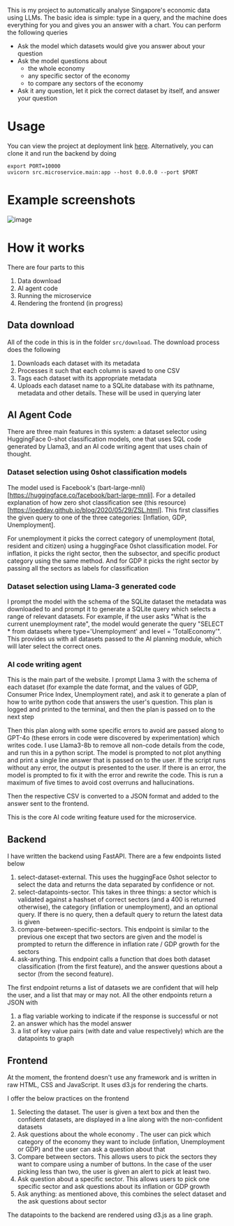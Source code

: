 This is my project to automatically analyse Singapore's economic data using LLMs. The basic idea is simple: type in a query, and the machine does everything for you and gives you an answer with a chart. You can perform the following queries
- Ask the model which datasets would give you answer about your question
- Ask the model questions about
  * the whole economy
  * any specific sector of the economy
  * to compare any sectors of the economy
- Ask it any question, let it pick the correct dataset by itself, and answer your question

# Usage
You can view the project at deployment link [here](https://sgdataproject-frontend.onrender.com/). Alternatively, you can clone it and run the backend by doing

```
export PORT=10000
uvicorn src.microservice.main:app --host 0.0.0.0 --port $PORT
```

# Example screenshots
![image](https://github.com/user-attachments/assets/c958e92d-25dd-4219-a7f6-f42760607ddc)

# How it works
There are four parts to this  
1. Data download
2. AI agent code
3. Running the microservice 
4. Rendering the frontend (in progress)

## Data download
All of the code in this is in the folder ```src/download```.  The download process does the following
1. Downloads each dataset with its metadata
2. Processes it such that each column is saved to one CSV
3. Tags each dataset with its appropriate metadata
4. Uploads each dataset name to a SQLite database with its pathname, metadata and other details. These will be used in querying later

## AI Agent Code
There are three main features in this system: a dataset selector using HuggingFace 0-shot classification models, one that uses SQL code generated by Llama3, and an AI code writing agent that uses chain of thought.

### Dataset selection using 0shot classification models
The model used is Facebook's (bart-large-mnli)[https://huggingface.co/facebook/bart-large-mnli]. For a detailed explanation of how zero shot classification see (this resource)[https://joeddav.github.io/blog/2020/05/29/ZSL.html]. 
This first classifies the given query to one of the three categories: [Inflation, GDP, Unemployment]. 

For unemployment it picks the correct category of unemployment (total, resident and citizen) using a huggingFace 0shot classification model. 
For inflation, it picks the right sector, then the subsector, and specific product category using the same method. And for GDP it picks the right sector by passing all the sectors as labels for classification

### Dataset selection using Llama-3 generated code

I prompt the model with the schema of the SQLite dataset the metadata was downloaded to and prompt it to generate a SQLite query which selects a range of relevant datasets. For example, if the user asks "What is the current unemployment rate", the model would generate the query "SELECT * from datasets where type='Unemployment' and level = 'TotalEconomy'". This provides us with all datasets passed to the AI planning module, which will later select the correct ones.

### AI code writing agent
This is the main part of the website. I prompt Llama 3 with the schema of each dataset (for example the date format, and the values of GDP, Consumer Price Index, Unemployment rate), and ask it to generate a plan of how to write python code that answers the user's question. This plan is logged and printed to the terminal, and then the plan is passed on to the next step

Then this plan along with some specific errors to avoid are passed along to GPT-4o (these errors in code were discovered by experimentation) which writes code. I use Llama3-8b to remove all non-code details from the code, and run this in a python script. The model is prompted to not plot anything and print a single line answer that is passed on to the user. If the script runs without any error, the output is presented to the user. If there is an error, the model is prompted to fix it with the error and rewrite the code. This is run a maximum of five times to avoid cost overruns and hallucinations. 

Then the respective CSV is converted to a JSON format and added to the answer sent to the frontend.

This is the core AI code writing feature used for the microservice.

## Backend

I have written the backend using FastAPI. There are a few endpoints listed below
1. select-dataset-external. This uses the huggingFace 0shot selector to select the data and returns the data separated by confidence or not.
2. select-datapoints-sector. This takes in three things: a sector which is validated against a hashset of correct sectors (and a 400 is returned otherwise), the category (inflation or unemployment), and an optional query. If there is no query, then a default query to return the latest data is given
3. compare-between-specific-sectors. This endpoint is similar to the previous one except that two sectors are given and the model is prompted to return the difference in inflation rate / GDP growth for the sectors
4. ask-anything. This endpoint calls a function that does both dataset classification (from the first feature), and the answer questions about a sector (from the second feature). 

The first endpoint returns a list of datasets we are confident that will help the user, and a list that may or may not. All the other endpoints return a JSON with

1. a flag variable working to indicate if the response is successful or not
2. an answer which has the model answer
3. a list of key value pairs (with date and value respectively) which are the datapoints to graph

## Frontend
At the moment, the frontend doesn't use any framework and is written in raw HTML, CSS and JavaScript. It uses d3.js for rendering the charts. 

I offer the below practices on the frontend
1. Selecting the dataset. The user is given a text box and then the confident datasets, are displayed in a line along with the non-confident datasets
2. Ask questions about the whole economy . The user can pick which category of the economy they want to include (inflation, Unemployment or GDP) and the user can ask a question about that
3. Compare between sectors. This allows users to pick the sectors they want to compare using a number of buttons. In the case of the user picking less than two, the user is given an alert to pick at least two.
4. Ask question about a specific sector. This allows users to pick one specific sector and ask questions about its inflation or GDP growth
5. Ask anything: as mentioned above, this combines the select dataset and the ask questions about sector


The datapoints to the backend are rendered using d3.js as a line graph. 
